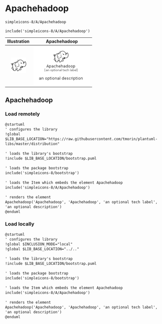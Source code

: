 # Apachehadoop


```text
simpleicons-8/A/Apachehadoop
```

```text
include('simpleicons-8/A/Apachehadoop')
```



| Illustration | Apachehadoop |
| :---: | :---: |
| ![illustration for Illustration](../../simpleicons-8/A/Apachehadoop.png) | ![illustration for Apachehadoop](../../simpleicons-8/A/Apachehadoop.Local.png) |




## Apachehadoop

### Load remotely
```plantuml
@startuml
' configures the library
!global $LIB_BASE_LOCATION="https://raw.githubusercontent.com/tmorin/plantuml-libs/master/distribution"

' loads the library's bootstrap
!include $LIB_BASE_LOCATION/bootstrap.puml

' loads the package bootstrap
include('simpleicons-8/bootstrap')

' loads the Item which embeds the element Apachehadoop
include('simpleicons-8/A/Apachehadoop')

' renders the element
Apachehadoop('Apachehadoop', 'Apachehadoop', 'an optional tech label', 'an optional description')
@enduml
```

### Load locally
```plantuml
@startuml
' configures the library
!global $INCLUSION_MODE="local"
!global $LIB_BASE_LOCATION="../.."

' loads the library's bootstrap
!include $LIB_BASE_LOCATION/bootstrap.puml

' loads the package bootstrap
include('simpleicons-8/bootstrap')

' loads the Item which embeds the element Apachehadoop
include('simpleicons-8/A/Apachehadoop')

' renders the element
Apachehadoop('Apachehadoop', 'Apachehadoop', 'an optional tech label', 'an optional description')
@enduml
```

